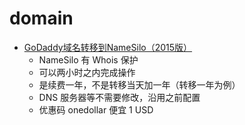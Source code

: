 # domain

- [GoDaddy域名转移到NameSilo（2015版）](http://louishan.com/articles/domain-transfer-godaddy-to-namesilo-2015.html)
    - NameSilo 有 Whois 保护
    - 可以两小时之内完成操作
    - 是续费一年，不是转移当天加一年（转移一年为例）
    - DNS 服务器等不需要修改，沿用之前配置
    - 优惠码 onedollar 便宜 1 USD
